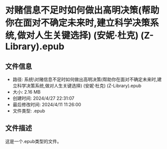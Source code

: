 ﻿# 对赌信息不足时如何做出高明决策(帮助你在面对不确定未来时,建立科学决策系统,做对人生关键选择) (安妮·杜克) (Z-Library).epub

## 文件信息
- 路径: 系统\对赌信息不足时如何做出高明决策(帮助你在面对不确定未来时,建立科学决策系统,做对人生关键选择) (安妮·杜克) (Z-Library).epub
- 大小: 2.16 MB
- 创建时间: 2024/4/27 22:31:07
- 最后修改时间: 2024/4/11 11:26:00
- 文件类型: .epub

## 文件描述
这是一个.epub类型的文件。

